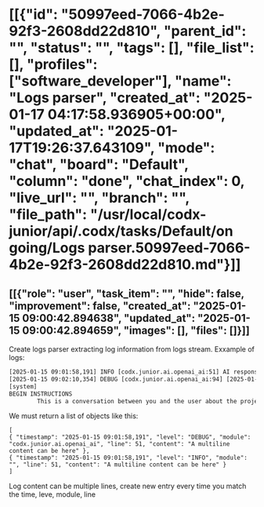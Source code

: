 # [[{"id": "50997eed-7066-4b2e-92f3-2608dd22d810", "parent_id": "", "status": "", "tags": [], "file_list": [], "profiles": ["software_developer"], "name": "Logs parser", "created_at": "2025-01-17 04:17:58.936905+00:00", "updated_at": "2025-01-17T19:26:37.643109", "mode": "chat", "board": "Default", "column": "done", "chat_index": 0, "live_url": "", "branch": "", "file_path": "/usr/local/codx-junior/api/.codx/tasks/Default/on going/Logs parser.50997eed-7066-4b2e-92f3-2608dd22d810.md"}]]
## [[{"role": "user", "task_item": "", "hide": false, "improvement": false, "created_at": "2025-01-15 09:00:42.894638", "updated_at": "2025-01-15 09:00:42.894659", "images": [], "files": []}]]
Create logs parser extracting log information from logs stream.
Exxample of logs:
```txt
[2025-01-15 09:01:58,191] INFO [codx.junior.ai.openai_ai:51] AI response: <openai.Stream object at 0x7f14042ca610>
[2025-01-15 09:02:10,354] DEBUG [codx.junior.ai.openai_ai:94] [2025-01-15T09:02:10.354697] model: gpt-4o, temperature: 0.7
[system]
BEGIN INSTRUCTIONS
        This is a conversation between you and the user about the project codx-ui.
```
We must return a list of objects like this:
```
[
{ "timestamp": "2025-01-15 09:01:58,191", "level": "DEBUG", "module": "codx.junior.ai.openai_ai", "line": 51, "content": "A multiline content can be here" },
{ "timestamp": "2025-01-15 09:01:58,191", "level": "INFO", "module": "", "line": 51, "content": "A multiline content can be here" }
]
```
Log content can be multiple lines, create new entry every time you match the time, leve, module, line 